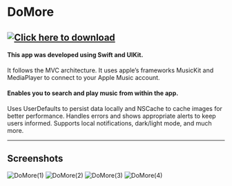 # DoMore 

[![Click here to download](https://user-images.githubusercontent.com/82785695/200953066-c30fc85b-fded-45db-a52a-5d2baa04c5f0.png)](https://apps.apple.com/us/app/domore/id6444235740)
---

#### This app was developed using Swift and UIKit. 
It follows the MVC architecture. 
It uses apple’s frameworks MusicKit and MediaPlayer to connect to your Apple Music account. 

#### Enables you to search and play music from within the app. 
Uses UserDefaults to persist data locally and NSCache to cache images for better performance. 
Handles errors and shows appropriate alerts to keep users informed. 
Supports local notifications, dark/light mode, and much more.

---

## Screenshots
![DoMore(1)](https://user-images.githubusercontent.com/82785695/205761640-34b26ee5-7f8b-472c-b617-7770baf43ce3.png)
![DoMore(2)](https://user-images.githubusercontent.com/82785695/205761646-d92312de-4e7c-4b6d-b548-7a62d7dda200.png)
![DoMore(3)](https://user-images.githubusercontent.com/82785695/205761656-b8c93d9f-3849-4ffc-bdd2-9e5beaf71884.png)
![DoMore(4)](https://user-images.githubusercontent.com/82785695/205761671-e776deff-a067-4124-8d60-cb3d4438a585.png)





